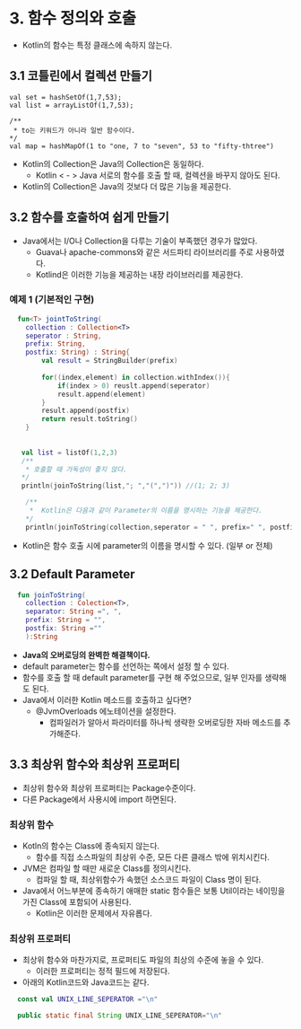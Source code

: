 # 3. 함수 정의와 호출
- Kotlin의 함수는 특정 클래스에 속하지 않는다.

## 3.1 코틀린에서 컬렉션 만들기
``` 2kotlin
val set = hashSetOf(1,7,53);
val list = arrayListOf(1,7,53);

/**
 * to는 키워드가 아니라 일반 함수이다.
*/
val map = hashMapOf(1 to "one, 7 to "seven", 53 to "fifty-thtree")
```
- Kotlin의 Collection은 Java의 Collection은 동일하다.
   - Kotlin < - > Java 서로의 함수를 호출 할 때, 컬렉션을 바꾸지 않아도 된다.
- Kotlin의 Collection은 Java의 것보다 더 많은 기능을 제공한다.


## 3.2 함수를 호출하여 쉽게 만들기
- Java에서는 I/O나 Collection을 다루는 기술이 부족했던 경우가 많았다.
  - Guava나 apache-commons와 같은 서드파티 라이브러리를 주로 사용하였다.
  - Kotlind은 이러한 기능을 제공하는 내장 라이브러리를 제공한다.
  
### 예제 1 (기본적인 구현)

```kotlin
  fun<T> jointToString(
    collection : Collection<T>
    seperator : String,
    prefix: String,
    postfix: String) : String{
        val result = StringBuilder(prefix)
        
        for((index,element) in collection.withIndex()){
            if(index > 0) reuslt.append(seperator)
            result.append(element)
        }
        result.append(postfix)
        return result.toString()
    }
    
    
   val list = listOf(1,2,3)
   /**
    * 호출할 때 가독성이 좋지 않다.
   */
   println(joinToString(list,"; ","(",")")) //(1; 2; 3)

    /**
     *  Kotlin은 다음과 같이 Parameter의 이름을 명시하는 기능을 제공한다.
    */
    println(joinToString(collection,seperator = " ", prefix=" ", postfix = ".")
```
- Kotlin은 함수 호출 시에 parameter의 이름을 명시할 수 있다. (일부 or 전체)

## 3.2 Default Parameter
```kotlin
  fun joinToString(
    collection : Colection<T>,
    separator: String =", ",
    prefix: String = "",
    postfix: String =""
    ):String
```
- **Java의 오버로딩의 완벽한 해결책이다.**
- default parameter는 함수를 선언하는 쪽에서 설정 할 수 있다.
- 함수를 호출 할 때 default parameter를 구현 해 주었으므로, 일부 인자를 생략해도 된다.
- Java에서 이러한 Kotlin 메소드를 호출하고 싶다면?
  - @JvmOverloads 에노테이션을 설정한다.
    - 컴파일러가 알아서 파라미터를 하나씩 생략한 오버로딩한 자바 메소드를 추가해준다.

## 3.3 최상위 함수와 최상위 프로퍼티
- 최상위 함수와 최상위 프로퍼티는 Package수준이다.
- 다른 Package에서 사용시에 import 하면된다.

### 최상위 함수
- Kotln의 함수는 Class에 종속되지 않는다. 
  - 함수를 직접 소스파일의 최상위 수준, 모든 다른 클래스 밖에 위치시킨다.
- JVM은 컴파일 할 때만 새로운 Class를 정의시킨다.
  - 컴파일 할 때, 최상위함수가 속했던 소스코드 파일이 Class 명이 된다.
- Java에서 어느부분에 종속하기 애매한 static 함수들은 보통 Util이라는 네이밍을 가진 Class에 포함되어 사용된다.
  - Kotlin은 이러한 문제에서 자유롭다.

### 최상위 프로퍼티
- 최상위 함수와 마찬가지로, 프로퍼티도 파일의 최상의 수준에 놓을 수 있다.
  - 이러한 프로퍼티는 정적 필드에 저장된다.
- 아래의 Kotlin코드와 Java코드는 같다.
```kotlin
  const val UNIX_LINE_SEPERATOR ="\n"
```
```java
  public static final String UNIX_LINE_SEPERATOR="\n"
```
